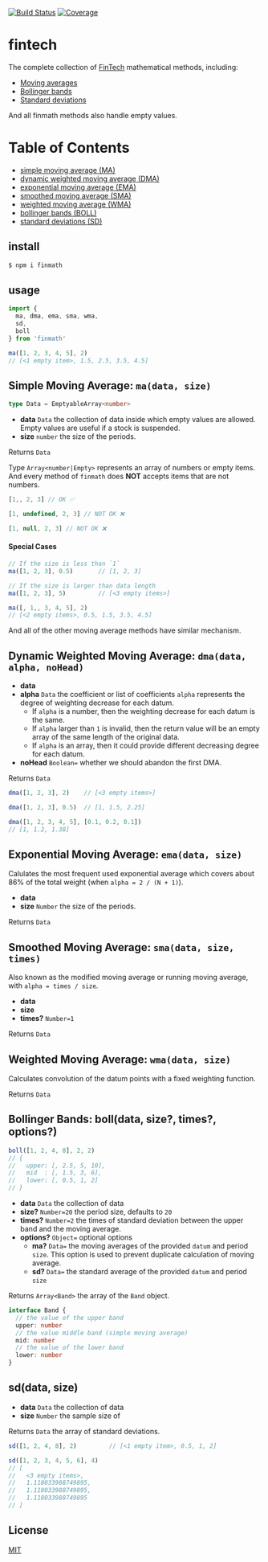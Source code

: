 [![Build Status](https://travis-ci.org/kaelzhang/finmath.svg?branch=master)](https://travis-ci.org/kaelzhang/finmath)
[![Coverage](https://codecov.io/gh/kaelzhang/finmath/branch/master/graph/badge.svg)](https://codecov.io/gh/kaelzhang/finmath)
<!-- optional npm version
[![NPM version](https://badge.fury.io/js/moving-averages.svg)](http://badge.fury.io/js/moving-averages)
-->
<!-- optional npm downloads
[![npm module downloads per month](http://img.shields.io/npm/dm/moving-averages.svg)](https://www.npmjs.org/package/moving-averages)
-->
<!-- optional dependency status
[![Dependency Status](https://david-dm.org/kaelzhang/finmath.svg)](https://david-dm.org/kaelzhang/finmath)
-->

# fintech

The complete collection of [FinTech](https://en.wikipedia.org/wiki/Financial_technology) mathematical methods, including:

- [Moving averages](https://en.wikipedia.org/wiki/Moving_average)
- [Bollinger bands](https://en.wikipedia.org/wiki/Bollinger_Bands)
- [Standard deviations](https://en.wikipedia.org/wiki/Standard_deviation)

And all finmath methods also handle empty values.

# Table of Contents

- [simple moving average (MA)](#simple-moving-average-madata-size)
- [dynamic weighted moving average (DMA)](#dynamic-weighted-moving-average-dmadata-alpha-nohead)
- [exponential moving average (EMA)](#exponential-moving-average-emadata-size)
- [smoothed moving average (SMA)](#smoothed-moving-average-smadata-size-times)
- [weighted moving average (WMA)](#weighted-moving-average-wmadata-size)
- [bollinger bands (BOLL)](#)
- [standard deviations (SD)](#)

## install

```sh
$ npm i finmath
```

## usage

```js
import {
  ma, dma, ema, sma, wma,
  sd,
  boll
} from 'finmath'

ma([1, 2, 3, 4, 5], 2)
// [<1 empty item>, 1.5, 2.5, 3.5, 4.5]
```

## Simple Moving Average: `ma(data, size)`

```ts
type Data = EmptyableArray<number>
```

- **data** `Data` the collection of data inside which empty values are allowed. Empty values are useful if a stock is suspended.
- **size** `number` the size of the periods.

Returns `Data`

Type `Array<number|Empty>` represents an array of numbers or empty items. And every method of `finmath` does **NOT** accepts items that are not numbers.

```js
[1,, 2, 3] // OK ✅

[1, undefined, 2, 3] // NOT OK ❌

[1, null, 2, 3] // NOT OK ❌
```

#### Special Cases

```js
// If the size is less than `1`
ma([1, 2, 3], 0.5)       // [1, 2, 3]

// If the size is larger than data length
ma([1, 2, 3], 5)         // [<3 empty items>]

ma([, 1,, 3, 4, 5], 2)
// [<2 empty items>, 0.5, 1.5, 3.5, 4.5]
```

And all of the other moving average methods have similar mechanism.

## Dynamic Weighted Moving Average: `dma(data, alpha, noHead)`

- **data**
- **alpha** `Data` the coefficient or list of coefficients `alpha` represents the degree of weighting decrease for each datum.
  - If `alpha` is a number, then the weighting decrease for each datum is the same.
  - If `alpha` larger than `1` is invalid, then the return value will be an empty array of the same length of the original data.
  - If `alpha` is an array, then it could provide different decreasing degree for each datum.
- **noHead** `Boolean=` whether we should abandon the first DMA.

Returns `Data`

```js
dma([1, 2, 3], 2)    // [<3 empty items>]

dma([1, 2, 3], 0.5)  // [1, 1.5, 2.25]

dma([1, 2, 3, 4, 5], [0.1, 0.2, 0.1])
// [1, 1.2, 1.38]
```

## Exponential Moving Average: `ema(data, size)`

Calulates the most frequent used exponential average which covers about 86% of the total weight (when `alpha = 2 / (N + 1)`).

- **data**
- **size** `Number` the size of the periods.

Returns `Data`

## Smoothed Moving Average: `sma(data, size, times)`

Also known as the modified moving average or running moving average, with `alpha = times / size`.

- **data**
- **size**
- **times?** `Number=1`

Returns `Data`

## Weighted Moving Average: `wma(data, size)`

Calculates convolution of the datum points with a fixed weighting function.

Returns `Data`

## Bollinger Bands: boll(data, size?, times?, options?)

```js
boll([1, 2, 4, 8], 2, 2)
// {
//   upper: [, 2.5, 5, 10],
//   mid  : [, 1.5, 3, 6],
//   lower: [, 0.5, 1, 2]
// }
```

- **data** `Data` the collection of data
- **size?** `Number=20` the period size, defaults to `20`
- **times?** `Number=2` the times of standard deviation between the upper band and the moving average.
- **options?** `Object=` optional options
  - **ma?** `Data=` the moving averages of the provided `datum` and period `size`. This option is used to prevent duplicate calculation of moving average.
  - **sd?** `Data=` the standard average of the provided `datum` and period `size`

Returns `Array<Band>` the array of the `Band` object.

```ts
interface Band {
  // the value of the upper band
  upper: number
  // the value middle band (simple moving average)
  mid: number
  // the value of the lower band
  lower: number
}
```

## sd(data, size)

- **data** `Data` the collection of data
- **size** `Number` the sample size of

Returns `Data` the array of standard deviations.

```js
sd([1, 2, 4, 8], 2)         // [<1 empty item>, 0.5, 1, 2]

sd([1, 2, 3, 4, 5, 6], 4)
// [
//   <3 empty items>,
//   1.118033988749895,
//   1.118033988749895,
//   1.118033988749895
// ]
```

## License

[MIT](LICENSE)

